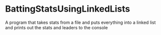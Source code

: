 # BattingStatsUsingLinkedLists
A program that takes stats from a file and puts everything into a linked list and prints out the stats and leaders to the console
